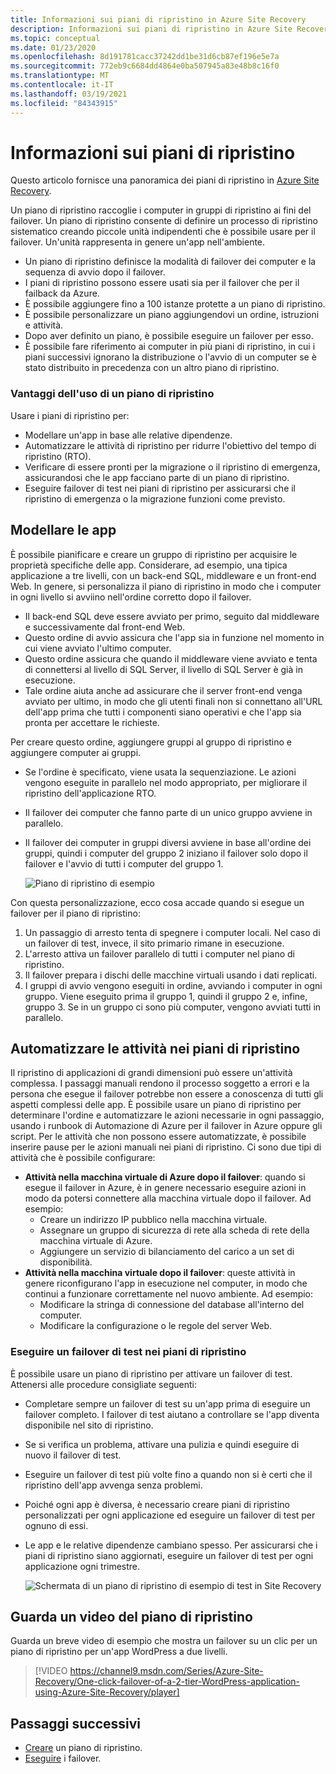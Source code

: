 ```yaml
---
title: Informazioni sui piani di ripristino in Azure Site Recovery
description: Informazioni sui piani di ripristino in Azure Site Recovery.
ms.topic: conceptual
ms.date: 01/23/2020
ms.openlocfilehash: 8d191781cacc37242dd1be31d6cb87ef196e5e7a
ms.sourcegitcommit: 772eb9c6684dd4864e0ba507945a83e48b8c16f0
ms.translationtype: MT
ms.contentlocale: it-IT
ms.lasthandoff: 03/19/2021
ms.locfileid: "84343915"
---
```

# <a name="about-recovery-plans"></a>Informazioni sui piani di ripristino

Questo articolo fornisce una panoramica dei piani di ripristino in [Azure Site Recovery](site-recovery-overview.md).

Un piano di ripristino raccoglie i computer in gruppi di ripristino ai fini del failover. Un piano di ripristino consente di definire un processo di ripristino sistematico creando piccole unità indipendenti che è possibile usare per il failover. Un'unità rappresenta in genere un'app nell'ambiente.

- Un piano di ripristino definisce la modalità di failover dei computer e la sequenza di avvio dopo il failover.
- I piani di ripristino possono essere usati sia per il failover che per il failback da Azure.
- È possibile aggiungere fino a 100 istanze protette a un piano di ripristino.
- È possibile personalizzare un piano aggiungendovi un ordine, istruzioni e attività.
- Dopo aver definito un piano, è possibile eseguire un failover per esso.
- È possibile fare riferimento ai computer in più piani di ripristino, in cui i piani successivi ignorano la distribuzione o l'avvio di un computer se è stato distribuito in precedenza con un altro piano di ripristino.



### <a name="why-use-a-recovery-plan"></a>Vantaggi dell'uso di un piano di ripristino

Usare i piani di ripristino per:

* Modellare un'app in base alle relative dipendenze.
* Automatizzare le attività di ripristino per ridurre l'obiettivo del tempo di ripristino (RTO).
* Verificare di essere pronti per la migrazione o il ripristino di emergenza, assicurandosi che le app facciano parte di un piano di ripristino.
* Eseguire failover di test nei piani di ripristino per assicurarsi che il ripristino di emergenza o la migrazione funzioni come previsto.


## <a name="model-apps"></a>Modellare le app 
È possibile pianificare e creare un gruppo di ripristino per acquisire le proprietà specifiche delle app. Considerare, ad esempio, una tipica applicazione a tre livelli, con un back-end SQL, middleware e un front-end Web. In genere, si personalizza il piano di ripristino in modo che i computer in ogni livello si avviino nell'ordine corretto dopo il failover.

- Il back-end SQL deve essere avviato per primo, seguito dal middleware e successivamente dal front-end Web.
- Questo ordine di avvio assicura che l'app sia in funzione nel momento in cui viene avviato l'ultimo computer.
- Questo ordine assicura che quando il middleware viene avviato e tenta di connettersi al livello di SQL Server, il livello di SQL Server è già in esecuzione. 
- Tale ordine aiuta anche ad assicurare che il server front-end venga avviato per ultimo, in modo che gli utenti finali non si connettano all'URL dell'app prima che tutti i componenti siano operativi e che l'app sia pronta per accettare le richieste.

Per creare questo ordine, aggiungere gruppi al gruppo di ripristino e aggiungere computer ai gruppi.
- Se l'ordine è specificato, viene usata la sequenziazione. Le azioni vengono eseguite in parallelo nel modo appropriato, per migliorare il ripristino dell'applicazione RTO.
- Il failover dei computer che fanno parte di un unico gruppo avviene in parallelo.
- Il failover dei computer in gruppi diversi avviene in base all'ordine dei gruppi, quindi i computer del gruppo 2 iniziano il failover solo dopo il failover e l'avvio di tutti i computer del gruppo 1.

    ![Piano di ripristino di esempio](./media/recovery-plan-overview/rp.png)

Con questa personalizzazione, ecco cosa accade quando si esegue un failover per il piano di ripristino: 

1. Un passaggio di arresto tenta di spegnere i computer locali. Nel caso di un failover di test, invece, il sito primario rimane in esecuzione. 
2. L'arresto attiva un failover parallelo di tutti i computer nel piano di ripristino.
3. Il failover prepara i dischi delle macchine virtuali usando i dati replicati.
4. I gruppi di avvio vengono eseguiti in ordine, avviando i computer in ogni gruppo. Viene eseguito prima il gruppo 1, quindi il gruppo 2 e, infine, gruppo 3. Se in un gruppo ci sono più computer, vengono avviati tutti in parallelo.


## <a name="automate-tasks-in-recovery-plans"></a>Automatizzare le attività nei piani di ripristino

Il ripristino di applicazioni di grandi dimensioni può essere un'attività complessa. I passaggi manuali rendono il processo soggetto a errori e la persona che esegue il failover potrebbe non essere a conoscenza di tutti gli aspetti complessi delle app. È possibile usare un piano di ripristino per determinare l'ordine e automatizzare le azioni necessarie in ogni passaggio, usando i runbook di Automazione di Azure per il failover in Azure oppure gli script. Per le attività che non possono essere automatizzate, è possibile inserire pause per le azioni manuali nei piani di ripristino. Ci sono due tipi di attività che è possibile configurare:

* **Attività nella macchina virtuale di Azure dopo il failover**: quando si esegue il failover in Azure, è in genere necessario eseguire azioni in modo da potersi connettere alla macchina virtuale dopo il failover. Ad esempio: 
    * Creare un indirizzo IP pubblico nella macchina virtuale.
    * Assegnare un gruppo di sicurezza di rete alla scheda di rete della macchina virtuale di Azure.
    * Aggiungere un servizio di bilanciamento del carico a un set di disponibilità.
* **Attività nella macchina virtuale dopo il failover**: queste attività in genere riconfigurano l'app in esecuzione nel computer, in modo che continui a funzionare correttamente nel nuovo ambiente. Ad esempio:
    * Modificare la stringa di connessione del database all'interno del computer.
    * Modificare la configurazione o le regole del server Web.


### <a name="run-a-test-failover-on-recovery-plans"></a>Eseguire un failover di test nei piani di ripristino

È possibile usare un piano di ripristino per attivare un failover di test. Attenersi alle procedure consigliate seguenti:

- Completare sempre un failover di test su un'app prima di eseguire un failover completo. I failover di test aiutano a controllare se l'app diventa disponibile nel sito di ripristino.
- Se si verifica un problema, attivare una pulizia e quindi eseguire di nuovo il failover di test. 
- Eseguire un failover di test più volte fino a quando non si è certi che il ripristino dell'app avvenga senza problemi.
- Poiché ogni app è diversa, è necessario creare piani di ripristino personalizzati per ogni applicazione ed eseguire un failover di test per ognuno di essi.
- Le app e le relative dipendenze cambiano spesso. Per assicurarsi che i piani di ripristino siano aggiornati, eseguire un failover di test per ogni applicazione ogni trimestre.

    ![Schermata di un piano di ripristino di esempio di test in Site Recovery](./media/recovery-plan-overview/rptest.png)

## <a name="watch-a-recovery-plan-video"></a>Guarda un video del piano di ripristino

Guarda un breve video di esempio che mostra un failover su un clic per un piano di ripristino per un'app WordPress a due livelli.
    
> [!VIDEO https://channel9.msdn.com/Series/Azure-Site-Recovery/One-click-failover-of-a-2-tier-WordPress-application-using-Azure-Site-Recovery/player]



## <a name="next-steps"></a>Passaggi successivi

- [Creare](site-recovery-create-recovery-plans.md) un piano di ripristino.
- [Eseguire](site-recovery-failover.md) i failover. 
